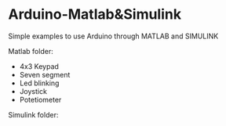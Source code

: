 # Arduino-Matlab&Simulink

Simple examples to use Arduino through MATLAB and SIMULINK

Matlab folder:
- 4x3 Keypad
- Seven segment
- Led blinking
- Joystick
- Potetiometer

Simulink folder:
